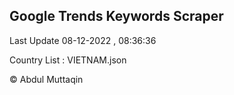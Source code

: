 

## Google Trends Keywords Scraper 
 
Last Update 08-12-2022 , 08:36:36

Country List :
VIETNAM.json



© Abdul Muttaqin 
